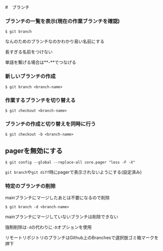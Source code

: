 #　ブランチ

### ブランチの一覧を表示(現在の作業ブランチを確認)

`$ git branch`

なんのためのブランチなのかわかり易い名前にする

長すぎる名前をつけない

単語を繋げる場合は**-**でつなげる

### 新しいブランチの作成

`$ git branch <branch-name>`

### 作業するブランチを切り替える

`$ git checkout <branch-name>`

### ブランチの作成と切り替えを同時に行う

`$ git checkout -b <branch-name>`

## pagerを無効にする

`$ git config --global --replace-all core.pager "less -F -X"`

`git branch`や`git diff`時にpagerで表示されないようにする(設定済み)

### 特定のブランチの削除

mainブランチにマージしたあとは不要になるので削除

`$ git branch -d <branch-name>`

mainブランチにマージしていないブランチは削除できない

強制削除は`-d`の代わりに`-D`オプションを使用

リモートリポジトリのブランチはGithub上のBranchesで選択肢ゴミ箱マークを押下


